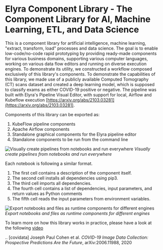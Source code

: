 <!--
{% comment %}
Copyright 2018-2021 Elyra Authors

Licensed under the Apache License, Version 2.0 (the "License");
you may not use this file except in compliance with the License.
You may obtain a copy of the License at

http://www.apache.org/licenses/LICENSE-2.0

Unless required by applicable law or agreed to in writing, software
distributed under the License is distributed on an "AS IS" BASIS,
WITHOUT WARRANTIES OR CONDITIONS OF ANY KIND, either express or implied.
See the License for the specific language governing permissions and
limitations under the License.
{% endcomment %}
-->

# Elyra Component Library - The Component Library for AI, Machine Learning, ETL, and Data Science

   This is a component library for artificial intelligence, machine learning,
   "extract, transform, load" processes and data science.
   The goal is to enable low-code/no-code rapid prototyping by providing
   ready-made components for various business domains,
   supporting various computer languages, working on various data flow editors and
   running on diverse execution engines.
   To demonstrate its utility, we constructed a workflow composed exclusively of this library's components.
  To demonstrate the capabilities of this library, we made use of a publicly available Computed Tomography (CT) scans dataset
   and created a deep learning model, which is supposed to classify exams as either
   COVID-19 positive or negative. The pipeline was built with Elyra's Pipeline Visual Editor,
   with support for local, Airflow and Kubeflow execution [https://arxiv.org/abs/2103.03281](https://arxiv.org/abs/2103.03281).


Components of this library can be exported as:
1. KubeFlow pipeline components
2. Apache Airflow components
3. Standalone graphical components for the Elyra pipeline editor
4. Standalone components to be run from the command line

![Visually create pipelines from notebooks and run everywhere](https://github.com/IBM/claimed/raw/master/images/elyra_graphical_export.png)
*Visually create pipelines from notebooks and run everywhere*

Each notebook is following a similar format.

1. The first cell contains a description of the component itself.
2. The second cell installs all dependencies using pip3.
3. The third cell imports all dependencies.
4. The fourth cell contains a list of dependencies, input parameters, and return values as Python comments
5. The fifth cell reads the input parameters from environment variables.


![Export notebooks and files as runtime components for different engines](https://github.com/IBM/claimed/raw/master/images/elyra_cli_export.png)
*Export notebooks and files as runtime components for different engines*


To learn more on how this library works in practice, please have a look at the following [video](https://www.youtube.com/watch?v=FuV2oG55C5s)

.. [covidata] Joseph Paul Cohen et al. *COVID-19 Image Data Collection: Prospective Predictions Are the Future*, arXiv:2006.11988, 2020

